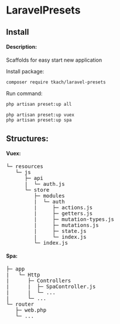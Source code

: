 # LaravelPresets

## Install

#### Description: 
Scaffolds for easy start new application

Install package:

```bash
composer require tkach/laravel-presets
```

Run command:

```bash
php artisan preset:up all

php artisan preset:up vuex
php artisan preset:up spa
```

## Structures:

#### Vuex:
<pre>
└─ resources
   └─ js
      ├─ api
      |  └─ auth.js
      └─ store
         ├─ modules
         |  └─ auth
         |     ├─ actions.js
         |     ├─ getters.js
         |     ├─ mutation-types.js
         |     ├─ mutations.js
         |     ├─ state.js
         |     └─ index.js
         └─ index.js
</pre>


#### Spa:
<pre>
├─ app
|   └─ Http
|      ├─ Controllers
|      |  ├─ SpaController.js
|      |  └─ ...
|      └─ ...
└─ router
   ├─ web.php
   └─ ...
</pre>
